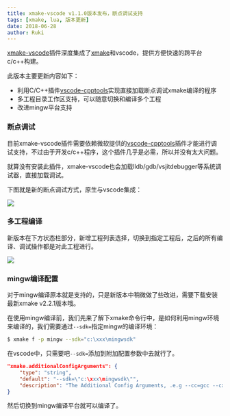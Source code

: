 ```yaml
---
title: xmake-vscode v1.1.0版本发布，断点调试支持
tags: [xmake, lua, 版本更新]
date: 2018-06-28
author: Ruki
---
```


[xmake-vscode](https://github.com/xmake-io/xmake-vscode)插件深度集成了[xmake](https://github.com/xmake-io/xmake)和vscode，提供方便快速的跨平台c/c++构建。

此版本主要更新内容如下：

* 利用C/C++插件[vscode-cpptools](https://github.com/Microsoft/vscode-cpptools)实现直接加载断点调试xmake编译的程序
* 多工程目录工作区支持，可以随意切换和编译多个工程
* 改进mingw平台支持







### 断点调试

目前xmake-vscode插件需要依赖微软提供的[vscode-cpptools](https://github.com/Microsoft/vscode-cpptools)插件才能进行调试支持，不过由于开发c/c++程序，这个插件几乎是必需，所以并没有太大问题。

就算没有安装此插件，xmake-vscode也会加载lldb/gdb/vsjitdebugger等系统调试器，直接加载调试。

下图就是新的断点调试方式，原生与vscode集成：

<img src="/assets/img/posts/xmake/xmake-vscode-debug.gif">

### 多工程编译

新版本在下方状态栏部分，新增工程列表选择，切换到指定工程后，之后的所有编译、调试操作都是对此工程进行。

<img src="/assets/img/posts/xmake/xmake-vscode-projects.jpg">

### mingw编译配置

对于mingw编译原本就是支持的，只是新版本中稍微做了些改进，需要下载安装最新xmake v2.2.1版本哦。

在使用mingw编译前，我们先来了解下xmake命令行中，是如何利用mingw环境来编译的，我们需要通过`--sdk=`指定mingw的编译环境：

```bash
$ xmake f -p mingw --sdk="c:\xxx\mingwsdk"
```

在vscode中，只需要吧`--sdk=`添加到附加配置参数中去就行了。

```json
"xmake.additionalConfigArguments": {
    "type": "string",
    "default": "--sdk=\"c:\xxx\mingwsdk\"",
    "description": "The Additional Config Arguments, .e.g --cc=gcc --cxflags=\"-DDEBUG\""
}
```

然后切换到mingw编译平台就可以编译了。
